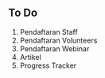 ## To Do

1. Pendaftaran Staff
2. Pendaftaran Volunteers
3. Pendaftaran Webinar
4. Artikel
5. Progress Tracker
